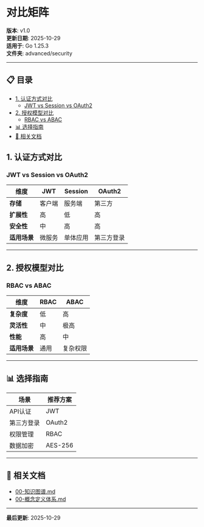 ﻿# 对比矩阵

**版本**: v1.0  
**更新日期**: 2025-10-29  
**适用于**: Go 1.25.3  
**文件夹**: advanced/security

---

## 📋 目录


- [1. 认证方式对比](#1.-认证方式对比)
  - [JWT vs Session vs OAuth2](#jwt-vs-session-vs-oauth2)
- [2. 授权模型对比](#2.-授权模型对比)
  - [RBAC vs ABAC](#rbac-vs-abac)
- [📊 选择指南](#选择指南)
- [🔗 相关文档](#相关文档)

## 1. 认证方式对比

### JWT vs Session vs OAuth2

| 维度 | JWT | Session | OAuth2 |
|------|-----|---------|--------|
| **存储** | 客户端 | 服务端 | 第三方 |
| **扩展性** | 高 | 低 | 高 |
| **安全性** | 中 | 高 | 高 |
| **适用场景** | 微服务 | 单体应用 | 第三方登录 |

---

## 2. 授权模型对比

### RBAC vs ABAC

| 维度 | RBAC | ABAC |
|------|------|------|
| **复杂度** | 低 | 高 |
| **灵活性** | 中 | 极高 |
| **性能** | 高 | 中 |
| **适用场景** | 通用 | 复杂权限 |

---

## 📊 选择指南

| 场景 | 推荐方案 |
|------|---------|
| API认证 | JWT |
| 第三方登录 | OAuth2 |
| 权限管理 | RBAC |
| 数据加密 | AES-256 |

---

## 🔗 相关文档

- [00-知识图谱.md](./00-知识图谱.md)
- [00-概念定义体系.md](./00-概念定义体系.md)

---

**最后更新**: 2025-10-29

